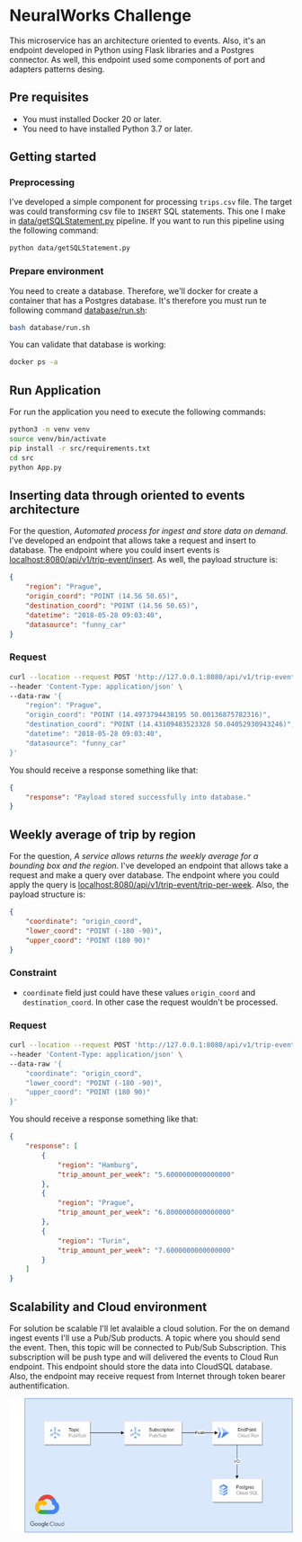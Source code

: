 # NeuralWorks Challenge

This microservice has an architecture oriented to events. Also, it's an endpoint developed in Python using Flask libraries and a Postgres connector. As well, this endpoint used some components of port and adapters patterns desing.

## Pre requisites

- You must installed Docker 20 or later.
- You need to have installed Python 3.7 or later.

## Getting started
### Preprocessing 
I've developed a simple component for processing `trips.csv` file. The target was could transforming csv file to `INSERT` SQL statements. This one I make in [data/getSQLStatement.py](https://github.com/lbarreraabarca/neuralworks-challenge/blob/main/data/getSQLStatement.py) pipeline. If you want to run this pipeline using the following command:

```bash
python data/getSQLStatement.py
```

### Prepare environment
You need to create a database. Therefore, we'll docker for create a container that has a Postgres database. It's therefore you must run te following command [database/run.sh](https://github.com/lbarreraabarca/neuralworks-challenge/blob/main/database/run.sh):

```bash
bash database/run.sh
```

You can validate that database is working:
```bash
docker ps -a
```

## Run Application
For run the application you need to execute the following commands:

```bash
python3 -m venv venv
source venv/bin/activate
pip install -r src/requirements.txt
cd src
python App.py
```

## Inserting data through oriented to events architecture
For the question, *Automated process for ingest and store data on demand*. I've developed an endpoint that allows take a request and insert to database. 
The endpoint where you could insert events is [localhost:8080/api/v1/trip-event/insert](http://127.0.0.1:8080/api/v1/trip-event/insert). As well, the payload structure is:
```json
{
    "region": "Prague",
    "origin_coord": "POINT (14.56 50.65)",
    "destination_coord": "POINT (14.56 50.65)",
    "datetime": "2018-05-28 09:03:40",
    "datasource": "funny_car"
}
```

### Request
```bash
curl --location --request POST 'http://127.0.0.1:8080/api/v1/trip-event/insert' \
--header 'Content-Type: application/json' \
--data-raw '{
    "region": "Prague",
    "origin_coord": "POINT (14.4973794438195 50.00136875782316)",
    "destination_coord": "POINT (14.43109483523328 50.04052930943246)",
    "datetime": "2018-05-28 09:03:40",
    "datasource": "funny_car"
}'
```

You should receive a response something like that:
```json
{
    "response": "Payload stored successfully into database."
}
```

## Weekly average of trip by region
For the question, *A service allows returns the weekly average for a bounding box and the region*. I've developed an endpoint that allows take a request and make a query over database. The endpoint where you could apply the query is [localhost:8080/api/v1/trip-event/trip-per-week](http://127.0.0.1:8080/api/v1/trip-event/trip-per-week). Also, the payload structure is:

```json
{
    "coordinate": "origin_coord",
    "lower_coord": "POINT (-180 -90)",
    "upper_coord": "POINT (180 90)"
}
```
### Constraint
- `coordinate` field just could have these values `origin_coord` and `destination_coord`. In other case the request wouldn't be processed.

### Request
```bash
curl --location --request POST 'http://127.0.0.1:8080/api/v1/trip-event/trip-per-week' \
--header 'Content-Type: application/json' \
--data-raw '{
    "coordinate": "origin_coord",
    "lower_coord": "POINT (-180 -90)",
    "upper_coord": "POINT (180 90)"
}'
```
You should receive a response something like that:

```json
{
    "response": [
        {
            "region": "Hamburg",
            "trip_amount_per_week": "5.6000000000000000"
        },
        {
            "region": "Prague",
            "trip_amount_per_week": "6.8000000000000000"
        },
        {
            "region": "Turin",
            "trip_amount_per_week": "7.6000000000000000"
        }
    ]
}
```

## Scalability and Cloud environment

For solution be scalable I'll let avalaible a cloud solution. For the on demand ingest events I'll use a Pub/Sub products. A topic where you should send the event. Then, this topic will be connected to Pub/Sub Subscription. This subscription  will be push type and will delivered the events to Cloud Run endpoint. This endpoint should store the data into CloudSQL database. Also, the endpoint may receive request from Internet through token bearer authentification. 

![High level design](https://raw.githubusercontent.com/lbarreraabarca/neuralworks-challenge/main/images/high-level-design.png)


